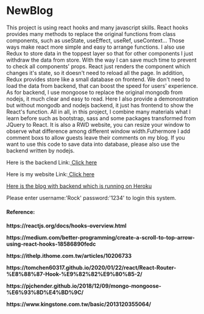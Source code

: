 # NewBlog

This project is using react hooks and many javascript skills. React hooks provides many methods to replace the original functions from class components, such as useState, useEffect, useRef, useContext... Those ways make react more simple and easy to arrange functions. I also use Redux to store data in the toppest layer so that for other components I just withdraw the data from store. With the way I can save much time to prevent to check all components' props. React just renders the component which changes it's state, so it doesn't need to reload all the page. In addition, Redux provides store like a small database on frontend. We don't need to load the data from backend, that can boost the speed for users' experience. As for backend, I use mongoose to replace the original mongodb from nodejs, it much clear and easy to read. Here I also provide a demonostration but without mongodb and nodejs backend, it just has frontend to show the React's function. All in all, in this project, I combine many materials what I learn before such as bootstrap, sass and some packages transformed from JQuery to React. It is also a RWD website, you can resize your window to observe what difference among different window width.Futhermore I add comment boxs to allow guests leave their comments on my blog. If you want to use this code to save data into database, please also use the backend written by nodejs. 
<p>Here is the backend Link:<a href="https://github.com/xiu43317/blogserver"> Click here</a></p>
<p>Here is my website Link:<a href="https://rockchang.000webhostapp.com/testweb/#/"> Click here</a></p>
<p><a href="https://rockchang.000webhostapp.com/newblog/#/">Here is the blog with backend which is running on Heroku</a></p>
<p>Please enter username:'Rock'  password:'1234' to login this system.</p>
<h4>Reference:<h4/>
<p>https://reactjs.org/docs/hooks-overview.html</p>
<p>https://medium.com/better-programming/create-a-scroll-to-top-arrow-using-react-hooks-18586890fedc</p>
<p>https://ithelp.ithome.com.tw/articles/10206733</p>
<p>https://tomchen60317.github.io/2020/01/22/react/React-Router-%E8%88%87-Hook-%E9%82%82%E9%80%85-2/<p/>
<p>https://pjchender.github.io/2018/12/09/mongo-mongoose-%E6%93%8D%E4%BD%9C/</p>
<p>https://www.kingstone.com.tw/basic/2013120355064/<p/>
